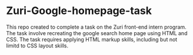 # Zuri-Google-homepage-task
This  repo created to complete a task on the Zuri front-end intern program. 
The task involve recreating the google search home page using HTML and CSS. 
The task requires applying HTML markup skills, including  but not limitd to CSS layout skills.
